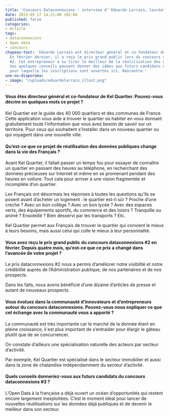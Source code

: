 ```yaml
---
title: 'Concours Dataconnexions : interview d''Eduardo Larrain, lauréat'
date: 2013-05-17 14:21:00 +02:00
published: false
categories:
- Article
tags:
- dataconnexions
- Open data
- concours
chapeau-text: 'Eduardo Larrain est directeur général et co-fondateur de Kel Quartier.
  En février dernier, il a reçu le prix grand public lors du concours dataconnexions
  #2. Cet entrepreneur a su tirer le meilleur de la réutilisation des données publiques.
  Ses quelques conseils peuvent donner des idées aux futurs candidats de la 3ème édition,
  pour laquelle les inscriptions sont ouvertes ici. Rencontre.'
une-ou-diaporama:
- image: "/uploads/eduardolarrain_illust.png"
---
```


#### Vous êtes directeur général et co-fondateur de Kel Quartier. Pouvez-vous décrire en quelques mots ce projet ?

Kel Quartier est le guide des 40 000 quartiers et des communes de France. Cette application vous aide à trouver le quartier où habiter en vous donnant gratuitement toute l’information que vous avez besoin de savoir sur un territoire. Pour ceux qui souhaitent s’installer dans un nouveau quartier ou qui voyagent dans une nouvelle ville.

#### Qu’est-ce que ce projet de réutilisation des données publiques change dans la vie des Français ?

Avant Kel Quartier, il fallait passer un temps fou pour essayer de connaître un quartier en passant des heures au téléphone, en recherchant des données précieuses sur Internet et même en se promenant pendant des heures en voiture. Tout cela pour arriver à une vision fragmentée et incomplète d’un quartier.

Les Français ont désormais les réponses à toutes les questions qu’ils se posent avant d’acheter un logement : le quartier est-il sûr ? Proche d’une crèche ? Avec un bon collège ? Avec un bon lycée ? Avec des espaces verts, des équipements sportifs, du commerce et des loisirs ? Tranquille ou animé ? Ensoleillé ? Bien desservi par les transports ? Etc.

Kel Quartier permet aux Français de trouver le quartier qui convient le mieux à leurs besoins, mais aussi celui qui colle le mieux à leur personnalité.

#### Vous avez reçu le prix grand public du concours dataconnexions #2 en février. Depuis quatre mois, qu’est-ce que ce prix a changé dans l’avancée de votre projet ?

Le prix dataconnexions #2 nous a permis d’améliorer notre visibilité et notre crédibilité auprès de l’Administration publique, de nos partenaires et de nos prospects.

Dans les faits, nous avons bénéficié d’une dizaine d’articles de presse et autant de nouveaux prospects.

#### Vous évoluez dans la communauté d’innovateurs et d’entrepreneurs autour du concours dataconnexions. Pouvez-vous nous expliquer ce que cet échange avec la communauté vous a apporté ?

La communauté est très importante car le marché de la donnée étant en pleine croissance, il est plus important de s’entraider pour élargir le gâteau plutôt que de se concurrencer.

On constate d’ailleurs une spécialisation naturelle des acteurs par secteur d’activité.

Par exemple, Kel Quartier est spécialisé dans le secteur immobilier et aussi dans la zone de chalandise indépendamment du secteur d’activité.

#### Quels conseils donneriez-vous aux futurs candidats du concours dataconnexions #3 ?

L’Open Data à la française a déjà ouvert un océan d’opportunités qui restent encore largement inexploitées. C’est le moment idéal pour lancer de nouvelles réutilisations sur les données déjà publiques et de devenir le meilleur dans son secteur.
